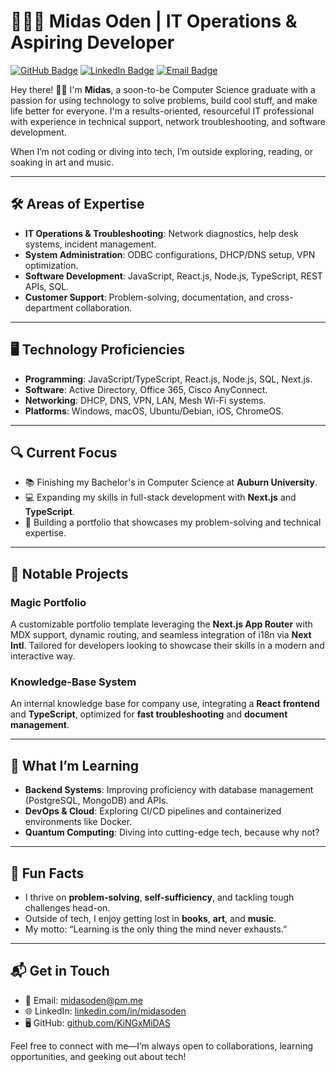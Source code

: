 # 👨🏾‍💻 Midas Oden | IT Operations & Aspiring Developer
[![GitHub Badge](https://img.shields.io/badge/-GitHub-black?style=flat-square&logo=github&logoColor=white)](https://github.com/KiNGxMiDAS)
[![LinkedIn Badge](https://img.shields.io/badge/-LinkedIn-blue?style=flat-square&logo=linkedin&logoColor=white)](https://www.linkedin.com/in/midasoden/)
[![Email Badge](https://img.shields.io/badge/-Email-critical?style=flat-square&logo=mail.ru&logoColor=white)](mailto:midasoden@pm.me)

Hey there! 👋🏾 I'm **Midas**, a soon-to-be Computer Science graduate with a passion for using technology to solve problems, build cool stuff, and make life better for everyone. I'm a results-oriented, resourceful IT professional with experience in technical support, network troubleshooting, and software development.

When I’m not coding or diving into tech, I’m outside exploring, reading, or soaking in art and music.

---

## 🛠️ Areas of Expertise
- **IT Operations & Troubleshooting**: Network diagnostics, help desk systems, incident management.
- **System Administration**: ODBC configurations, DHCP/DNS setup, VPN optimization.
- **Software Development**: JavaScript, React.js, Node.js, TypeScript, REST APIs, SQL.
- **Customer Support**: Problem-solving, documentation, and cross-department collaboration.

---

## 🖥️ Technology Proficiencies
- **Programming**: JavaScript/TypeScript, React.js, Node.js, SQL, Next.js.
- **Software**: Active Directory, Office 365, Cisco AnyConnect.
- **Networking**: DHCP, DNS, VPN, LAN, Mesh Wi-Fi systems.
- **Platforms**: Windows, macOS, Ubuntu/Debian, iOS, ChromeOS.

---

## 🔍 Current Focus
- 📚 Finishing my Bachelor's in Computer Science at **Auburn University**.
- 💻 Expanding my skills in full-stack development with **Next.js** and **TypeScript**.
- 🌟 Building a portfolio that showcases my problem-solving and technical expertise.

---

## 📂 Notable Projects
### Magic Portfolio
A customizable portfolio template leveraging the **Next.js App Router** with MDX support, dynamic routing, and seamless integration of i18n via **Next Intl**. Tailored for developers looking to showcase their skills in a modern and interactive way.

### Knowledge-Base System
An internal knowledge base for company use, integrating a **React frontend** and **TypeScript**, optimized for **fast troubleshooting** and **document management**.

---

## 📖 What I’m Learning
- **Backend Systems**: Improving proficiency with database management (PostgreSQL, MongoDB) and APIs.
- **DevOps & Cloud**: Exploring CI/CD pipelines and containerized environments like Docker.
- **Quantum Computing**: Diving into cutting-edge tech, because why not?

---

## 🎯 Fun Facts
- I thrive on **problem-solving**, **self-sufficiency**, and tackling tough challenges head-on.
- Outside of tech, I enjoy getting lost in **books**, **art**, and **music**.
- My motto: “Learning is the only thing the mind never exhausts.”

---

## 📬 Get in Touch
- 📧 Email: [midasoden@pm.me](mailto:midasoden@pm.me)
- 🌐 LinkedIn: [linkedin.com/in/midasoden](https://www.linkedin.com/in/midasoden/)
- 🖥️ GitHub: [github.com/KiNGxMiDAS](https://github.com/KiNGxMiDAS)

Feel free to connect with me—I’m always open to collaborations, learning opportunities, and geeking out about tech!
